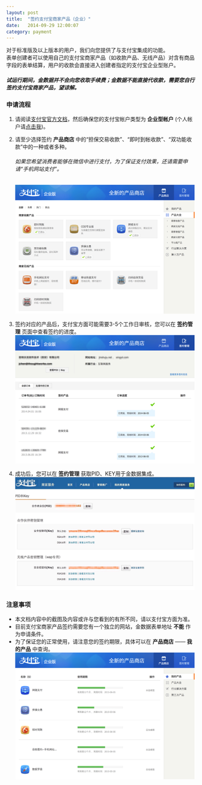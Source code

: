```yaml
---
layout: post
title:  "签约支付宝商家产品（企业）"
date:   2014-09-29 12:00:07
category: payment
---
```


对于标准版及以上版本的用户，我们向您提供了与支付宝集成的功能。  
表单创建者可以使用自己的支付宝商家产品（如收款产品、无线产品）对含有商品字段的表单结算，用户的收款会直接进入创建者指定的支付宝企业型账户。

##### 试运行期间，金数据并不会向您收取手续费；金数据不能直接代收款，需要您自行签约支付宝商家产品，望谅解。

### 申请流程

1. 请阅读[支付宝官方文档](https://b.alipay.com/order/help/helpIndex.htm)，然后确保您的支付宝帐户类型为 **企业型帐户** (个人帐户请[点击我](apply-alipay.html))。

2. 请至少选择签约 **产品商店** 中的“担保交易收款”、“即时到帐收款”、“双功能收款”中的一种或者多种。
	###### 如果您希望消费者能够在微信中进行支付，为了保证支付效果，还请需要申请“手机网站支付”。
	![](/images/apply-alipay-ent-1.png)

3. 签约对应的产品后，支付宝方面可能需要3-5个工作日审核，您可以在 **签约管理** 页面中查看签约的进度。
	![](/images/apply-alipay-ent-2.png)

4. 成功后，您可以在 **签约管理** 获取PID、KEY用于金数据集成。
	![](/images/apply-alipay-ent-4.png)

### 注意事项

* 本文档内容中的截图及内容或许与您看到的有所不同，请以支付宝方面为准。
* 目前支付宝商家产品签约需要您有一个独立的网站，金数据表单地址 **不能** 作为申请条件。
* 为了保证您的正常使用，请注意您的签约期限，具体可以在 **产品商店** —— **我的产品** 中查询。
	![](/images/apply-alipay-ent-3.png)
